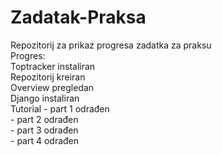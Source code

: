 # Zadatak-Praksa
Repozitorij za prikaz progresa zadatka za praksu\
Progres:\
  Toptracker instaliran\
  Repozitorij kreiran\
  Overview pregledan\
  Django instaliran\
  Tutorial - part 1 odrađen\
           - part 2 odrađen\
           - part 3 odrađen\
           - part 4 odrađen
